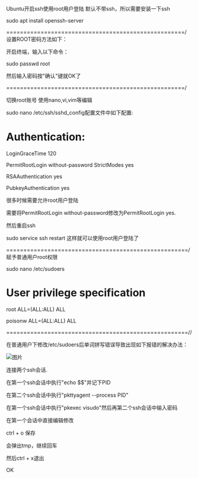 Ubuntu开启ssh使用root用户登陆
默认不带ssh，所以需要安装一下ssh

sudo apt install openssh-server

====================================================/
设置ROOT密码方法如下：

开启终端，输入以下命令：

sudo passwd root

然后输入密码按"确认"键就OK了

====================================================/

切换root账号
使用nano,vi,vim等编辑

sudo nano /etc/ssh/sshd_config配置文件中如下配置:

# Authentication:
LoginGraceTime 120

PermitRootLogin without-password
StrictModes yes

RSAAuthentication yes

PubkeyAuthentication yes


很多时候需要允许root用户登陆

需要将PermitRootLogin without-password修改为PermitRootLogin yes.

然后重启ssh

sudo service ssh restart 这样就可以使用root用户登陆了

=====================================================/
赋予普通用户root权限

sudo nano /etc/sudoers

# User privilege specification

root	ALL=(ALL:ALL) ALL

poisonw    ALL=(ALL:ALL) ALL

=====================================================//

在普通用户下修改/etc/sudoers后单词拼写错误导致出现如下报错的解决办法：


![图片](https://user-images.githubusercontent.com/75330257/114207965-86732c00-998f-11eb-9fe3-058f9c9f6ec6.png)

连接两个ssh会话.

在第一个ssh会话中执行"echo $$"并记下PID

在第二个ssh会话中执行"pkttyagent --process PID"

在第一个ssh会话中执行"pkexec visudo"然后再第二个ssh会话中输入密码

在第一个会话中直接编辑修改

ctrl + o 保存

会弹出tmp，继续回车

然后ctrl + x退出

OK


